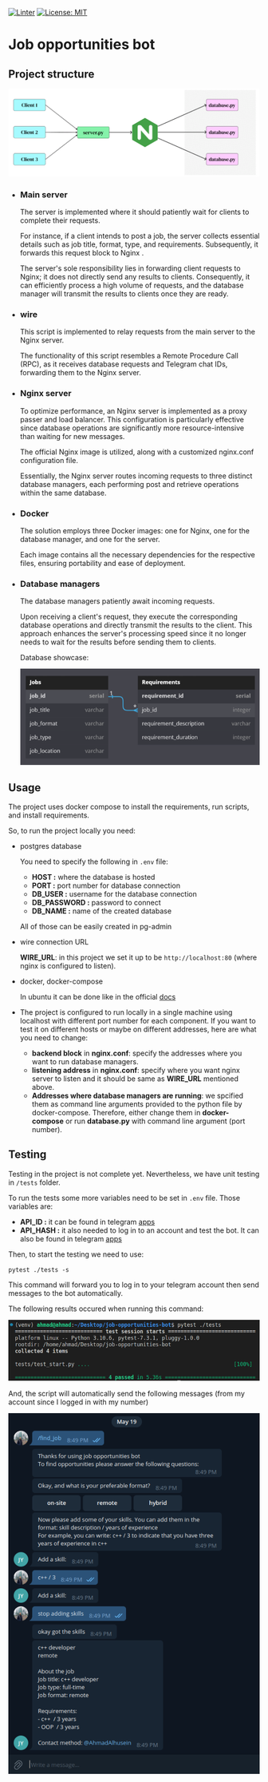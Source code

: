 [![Linter](https://github.com/AhmadAlhussin2/job-opportunities-bot/actions/workflows/pylint.yml/badge.svg)](https://github.com/AhmadAlhussin2/job-opportunities-bot/actions/workflows/pylint.yml)
[![License: MIT](https://img.shields.io/badge/License-MIT-yellow.svg)](https://opensource.org/licenses/MIT)

# Job opportunities bot

## Project structure

![](./static/server-setup.gif)

- ### Main server

    The server is implemented where it should patiently wait for clients to complete their requests.

    For instance, if a client intends to post a job, the server collects essential details such as job title, format, type, and requirements. Subsequently, it  forwards this request block to Nginx .

    The server's sole responsibility lies in forwarding client requests to Nginx; it does not directly send any results to clients. Consequently, it can efficiently process a high volume of requests, and the database manager will transmit the results to clients once they are ready.

- ### wire

    This script is implemented to relay requests from the main server to the Nginx server.

    The functionality of this script resembles a Remote Procedure Call (RPC), as it receives database requests and Telegram chat IDs, forwarding them to the Nginx server.

- ### Nginx server

    To optimize performance, an Nginx server is implemented as a proxy passer and load balancer. This configuration is particularly effective since database operations are significantly more resource-intensive than waiting for new messages.

    The official Nginx image is utilized, along with a customized nginx.conf configuration file. 

    Essentially, the Nginx server routes incoming requests to three distinct database managers, each performing post and retrieve operations within the same database.

- ### Docker

    The solution employs three Docker images: one for Nginx, one for the database manager, and one for the server. 
    
    Each image contains all the necessary dependencies for the respective files, ensuring portability and ease of deployment.

- ### Database managers

    The database managers patiently await incoming requests.

    Upon receiving a client's request, they execute the corresponding database operations and directly transmit the results to the client. This approach enhances the server's processing speed since it no longer needs to wait for the results before sending them to clients.

    Database showcase:

    ![](./static/DB_diagram.png)
     

## Usage

The project uses docker compose to install the requirements, run scripts, and install requirements.

So, to run the project locally you need:

- postgres database

    You need to specify the following in `.env` file:

    - __HOST :__ where the database is hosted
    - __PORT :__ port number for database connection
    - __DB_USER :__ username for the database connection
    - __DB_PASSWORD :__ password to connect
    - __DB_NAME :__ name of the created database

    All of those can be easily created in pg-admin 

- wire connection URL

    __WIRE_URL__: in this project we set it up to be `http://localhost:80` (where nginx is configured to listen).

- docker, docker-compose

    In ubuntu it can be done like in the official [docs](https://docs.docker.com/compose/install/)

- The project is configured to run locally in a single machine using localhost with different port number for each component. If you want to test it on different hosts or maybe on different addresses, here are what you need to change:
    
    - __backend block__ in __nginx.conf__: specify the addresses where you want to run database managers.
    - __listening address__ in __nginx.conf__: specify where you want nginx server to listen and it should be same as __WIRE_URL__ mentioned above.
    - __Addresses where database managers are running__: we spcified them as command line arguments provided to the python file by docker-compose. Therefore, either change them in __docker-compose__ or run __database.py__ with command line argument (port number).


## Testing

Testing in the project is not complete yet. Nevertheless, we have unit testing in `/tests` folder.

To run the tests some more variables need to be set in `.env` file. Those variables are:

- __API_ID :__ it can be found in telegram [apps](https://my.telegram.org/apps)
- __API_HASH :__ it also needed to log in to an account and test the bot. It can also be found in telegram [apps](https://my.telegram.org/apps)

Then, to start the testing we need to use:

```properties
pytest ./tests -s
``` 

This command will forward you to log in to your telegram account then send messages to the bot automatically.

The following results occured when running this command:

![](./static/testing_command.png)

And, the script will automatically send the following messages (from my account since I logged in with my number)

![](static/testing_sample.png)
